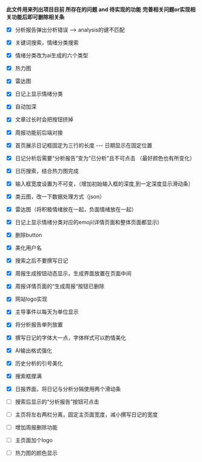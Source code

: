 **此文件用来列出项目目前 所存在的问题 and 待实现的功能**
**完善相关问题or实现相关功能后即可删除相关条**

- [x] 分析报告弹出分析错误 --> analysis的键不匹配
- [x] 关键词搜索，情绪分类搜索
- [x] 情绪分类改为ai生成的六个类型
- [x] 热力图
- [x] 雷达图
- [x] 日记上显示情绪分类
- [x] 自动加深
- [x] 文章过长时会把按钮挤掉
- [x] 周报功能前后端对接
- [x] 首页展示日记框固定为三行的长度 --- 日期显示在固定位置 
- [x] 日记分析后需要“分析报告”变为“已分析”且不可点击 （最好颜色也有所变化）
- [x] 日历搜索，结合热力图完成
- [x] 输入框宽度设置为不可变，（增加初始输入框的深度,到一定深度显示滑动条）
- [x] 类云图，改一下数据处理方式（json）
- [x] 雷达图（将积极情绪放在一起，负面情绪放在一起）
- [x] 日记上显示情绪分类对应的emoji(详情页面和整体页面都显示)
- [x] 删除button
- [x] 美化用户名
- [x] 搜索之后不要撰写日记
- [x] 周报生成按钮动态显示，生成界面放置在页面中间
- [x] 周报详情页面的“生成周报“按钮已删除
- [x] 网站logo实现
- [x] 主导事件以每天为单位显示
- [x] 将分析报告单列放置
- [x] 撰写日记的字体大一点，字体样式可以酌情美化
- [x] AI输出格式强化
- [x] 历史分析的引号美化
- [x] 搜索框撑满
- [x] 日报界面，将日记与分析分隔使用两个滑动条
- [ ] 搜索后显示的“分析报告”按钮可点击
- [ ] 主页将左右两栏分离，固定主页面宽度，减小撰写日记的宽度
- [ ] 增加周报删除功能
- [ ] 主页面加个logo
- [ ] 热力图的颜色显示





